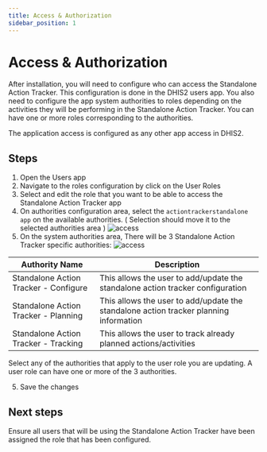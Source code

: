 ```yaml
---
title: Access & Authorization
sidebar_position: 1
---
```


# Access & Authorization

After installation, you will need to configure who can access the Standalone Action Tracker. This configuration is done
in the DHIS2 users app. You also need to configure the app system authorities to roles depending on the activities they
will be performing in the Standalone Action Tracker. You can have one or more roles corresponding to the authorities.

The application access is configured as any other app access in DHIS2.

## Steps

1. Open the Users app
2. Navigate to the roles configuration by click on the User Roles
3. Select and edit the role that you want to be able to access the Standalone Action Tracker app
4. On authorities configuration area, select the `actiontrackerstandalone app` on the available authorities. ( Selection
   should move it to the selected authorities area )
![access](/img/standalone-action-tracker/app-access.png)
5. On the system authorities area, There will be 3 Standalone Action Tracker specific authorities:
   ![access](/img/standalone-action-tracker/in-app-authorities.png)

| Authority Name                        | Description                                                                           |
|---------------------------------------|---------------------------------------------------------------------------------------|
| Standalone Action Tracker - Configure | This allows the user to add/update the standalone action tracker configuration        |
| Standalone Action Tracker - Planning  | This allows the user to add/update the standalone action tracker planning information |
| Standalone Action Tracker - Tracking  | This allows the user to track already planned actions/activities                      |

Select any of the authorities that apply to the user role you are updating. A user role can have one or more of the 3
authorities.

5. Save the changes

## Next steps

Ensure all users that will be using the Standalone Action Tracker have been assigned the role that has been configured.
